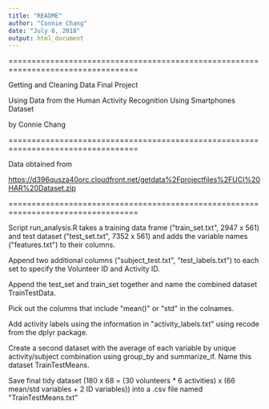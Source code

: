 ```yaml
---
title: "README"
author: "Connie Chang"
date: "July 6, 2018"
output: html_document
---
```


==================================================================================

Getting and Cleaning Data Final Project 

Using Data from the Human Activity Recognition Using Smartphones Dataset

by Connie Chang

==================================================================================

Data obtained from

https://d396qusza40orc.cloudfront.net/getdata%2Fprojectfiles%2FUCI%20HAR%20Dataset.zip

==================================================================================

Script run_analysis.R takes a training data frame ("train_set.txt", 2947 x 561) and 
test dataset ("test_set.txt", 7352 x 561) and adds the variable names ("features.txt") 
to their columns.

Append two additional columns ("subject_test.txt", "test_labels.txt") to each set to
specify the Volunteer ID and Activity ID.

Append the test_set and train_set together and name the combined dataset TrainTestData.

Pick out the columns that include "mean()" or "std" in the colnames.

Add activity labels using the information in "activity_labels.txt" using recode from 
the dplyr package.

Create a second dataset with the average of each variable by unique activity/subject
combination using group_by and summarize_if. Name this dataset TrainTestMeans.

Save final tidy dataset 
(180 x 68 = (30 volunteers * 6 activities) x (66 mean/std variables + 2 ID variables))
into a .csv file named "TrainTestMeans.txt" 

